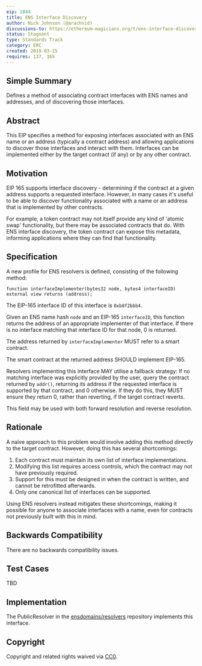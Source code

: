 ```yaml
---
eip: 1844
title: ENS Interface Discovery
author: Nick Johnson (@arachnid)
discussions-to: https://ethereum-magicians.org/t/ens-interface-discovery/2924
status: Stagnant
type: Standards Track
category: ERC
created: 2019-03-15
requires: 137, 165
---
```


## Simple Summary
Defines a method of associating contract interfaces with ENS names and addresses, and of discovering those interfaces.

## Abstract
This EIP specifies a method for exposing interfaces associated with an ENS name or an address (typically a contract address) and allowing applications to discover those interfaces and interact with them. Interfaces can be implemented either by the target contract (if any) or by any other contract.

## Motivation
EIP 165 supports interface discovery - determining if the contract at a given address supports a requested interface. However, in many cases it's useful to be able to discover functionality associated with a name or an address that is implemented by other contracts.

For example, a token contract may not itself provide any kind of 'atomic swap' functionality, but there may be associated contracts that do. With ENS interface discovery, the token contract can expose this metadata, informing applications where they can find that functionality.

## Specification
A new profile for ENS resolvers is defined, consisting of the following method:

```solidity
function interfaceImplementer(bytes32 node, bytes4 interfaceID) external view returns (address);
```

The EIP-165 interface ID of this interface is `0xb8f2bbb4`.

Given an ENS name hash `node` and an EIP-165 `interfaceID`, this function returns the address of an appropriate implementer of that interface. If there is no interface matching that interface ID for that node, 0 is returned.

The address returned by `interfaceImplementer` MUST refer to a smart contract.

The smart contract at the returned address SHOULD implement EIP-165.

Resolvers implementing this interface MAY utilise a fallback strategy: If no matching interface was explicitly provided by the user, query the contract returned by `addr()`, returning its address if the requested interface is supported by that contract, and 0 otherwise. If they do this, they MUST ensure they return 0, rather than reverting, if the target contract reverts.

This field may be used with both forward resolution and reverse resolution.

## Rationale

A naive approach to this problem would involve adding this method directly to the target contract. However, doing this has several shortcomings:

 1. Each contract must maintain its own list of interface implementations.
 2. Modifying this list requires access controls, which the contract may not have previously required.
 3. Support for this must be designed in when the contract is written, and cannot be retrofitted afterwards.
 4. Only one canonical list of interfaces can be supported.

Using ENS resolvers instead mitigates these shortcomings, making it possible for anyone to associate interfaces with a name, even for contracts not previously built with this in mind.

## Backwards Compatibility
There are no backwards compatibility issues.

## Test Cases
TBD

## Implementation
The PublicResolver in the [ensdomains/resolvers](https://github.com/ensdomains/resolvers/) repository implements this interface.

## Copyright
Copyright and related rights waived via [CC0](../LICENCE).
